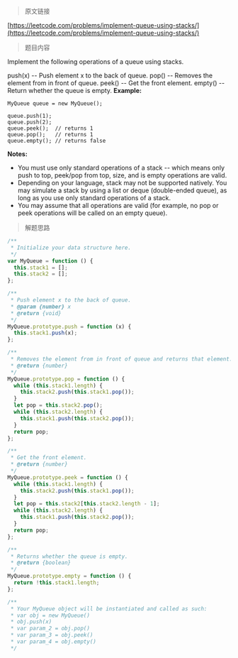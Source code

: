 <!--
 * @Author: FBB
 * @Date: 2020-04-26 20:50:47
 * @LastEditors: FBB
 * @LastEditTime: 2020-04-26 20:53:56
 * @Description:
 -->

> 原文链接

[https://leetcode.com/problems/implement-queue-using-stacks/](https://leetcode.com/problems/implement-queue-using-stacks/)

> 题目内容

Implement the following operations of a queue using stacks.

push(x) -- Push element x to the back of queue.
pop() -- Removes the element from in front of queue.
peek() -- Get the front element.
empty() -- Return whether the queue is empty.
**Example:**

```
MyQueue queue = new MyQueue();

queue.push(1);
queue.push(2);
queue.peek();  // returns 1
queue.pop();   // returns 1
queue.empty(); // returns false
```

**Notes:**

- You must use only standard operations of a stack -- which means only push to top, peek/pop from top, size, and is empty operations are valid.
- Depending on your language, stack may not be supported natively. You may simulate a stack by using a list or deque (double-ended queue), as long as you use only standard operations of a stack.
- You may assume that all operations are valid (for example, no pop or peek operations will be called on an empty queue).

> 解题思路

```js
/**
 * Initialize your data structure here.
 */
var MyQueue = function () {
  this.stack1 = [];
  this.stack2 = [];
};

/**
 * Push element x to the back of queue.
 * @param {number} x
 * @return {void}
 */
MyQueue.prototype.push = function (x) {
  this.stack1.push(x);
};

/**
 * Removes the element from in front of queue and returns that element.
 * @return {number}
 */
MyQueue.prototype.pop = function () {
  while (this.stack1.length) {
    this.stack2.push(this.stack1.pop());
  }
  let pop = this.stack2.pop();
  while (this.stack2.length) {
    this.stack1.push(this.stack2.pop());
  }
  return pop;
};

/**
 * Get the front element.
 * @return {number}
 */
MyQueue.prototype.peek = function () {
  while (this.stack1.length) {
    this.stack2.push(this.stack1.pop());
  }
  let pop = this.stack2[this.stack2.length - 1];
  while (this.stack2.length) {
    this.stack1.push(this.stack2.pop());
  }
  return pop;
};

/**
 * Returns whether the queue is empty.
 * @return {boolean}
 */
MyQueue.prototype.empty = function () {
  return !this.stack1.length;
};

/**
 * Your MyQueue object will be instantiated and called as such:
 * var obj = new MyQueue()
 * obj.push(x)
 * var param_2 = obj.pop()
 * var param_3 = obj.peek()
 * var param_4 = obj.empty()
 */
```
